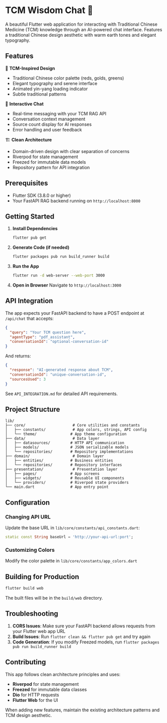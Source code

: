 # TCM Wisdom Chat 🌿

A beautiful Flutter web application for interacting with Traditional Chinese Medicine (TCM) knowledge through an AI-powered chat interface. Features a traditional Chinese design aesthetic with warm earth tones and elegant typography.

## Features

🎨 **TCM-Inspired Design**
- Traditional Chinese color palette (reds, golds, greens)
- Elegant typography and serene interface
- Animated yin-yang loading indicator
- Subtle traditional patterns

💬 **Interactive Chat**
- Real-time messaging with your TCM RAG API
- Conversation context management
- Source count display for AI responses
- Error handling and user feedback

🏗️ **Clean Architecture**
- Domain-driven design with clear separation of concerns
- Riverpod for state management
- Freezed for immutable data models
- Repository pattern for API integration

## Prerequisites

- Flutter SDK (3.8.0 or higher)
- Your FastAPI RAG backend running on `http://localhost:8000`

## Getting Started

1. **Install Dependencies**
   ```bash
   flutter pub get
   ```

2. **Generate Code (if needed)**
   ```bash
   flutter packages pub run build_runner build
   ```

3. **Run the App**
   ```bash
   flutter run -d web-server --web-port 3000
   ```

4. **Open in Browser**
   Navigate to `http://localhost:3000`

## API Integration

The app expects your FastAPI backend to have a POST endpoint at `/api/chat` that accepts:

```json
{
  "query": "Your TCM question here",
  "agentType": "pdf_assistant",
  "conversationId": "optional-conversation-id"
}
```

And returns:

```json
{
  "response": "AI-generated response about TCM",
  "conversationId": "unique-conversation-id",
  "sourcesUsed": 3
}
```

See `API_INTEGRATION.md` for detailed API requirements.

## Project Structure

```
lib/
├── core/                     # Core utilities and constants
│   ├── constants/            # App colors, strings, API config
│   └── theme/               # App theme configuration
├── data/                     # Data layer
│   ├── datasources/         # HTTP API communication
│   ├── models/              # JSON serializable models
│   └── repositories/        # Repository implementations
├── domain/                   # Domain layer
│   ├── entities/            # Business entities
│   └── repositories/        # Repository interfaces
├── presentation/             # Presentation layer
│   ├── pages/               # App screens
│   ├── widgets/             # Reusable UI components
│   └── providers/           # Riverpod state providers
└── main.dart                # App entry point
```

## Configuration

### Changing API URL
Update the base URL in `lib/core/constants/api_constants.dart`:

```dart
static const String baseUrl = 'http://your-api-url:port';
```

### Customizing Colors
Modify the color palette in `lib/core/constants/app_colors.dart`

## Building for Production

```bash
flutter build web
```

The built files will be in the `build/web` directory.

## Troubleshooting

1. **CORS Issues**: Make sure your FastAPI backend allows requests from your Flutter web app URL
2. **Build Issues**: Run `flutter clean && flutter pub get` and try again
3. **Code Generation**: If you modify Freezed models, run `flutter packages pub run build_runner build`

## Contributing

This app follows clean architecture principles and uses:
- **Riverpod** for state management
- **Freezed** for immutable data classes
- **Dio** for HTTP requests
- **Flutter Web** for the UI

When adding new features, maintain the existing architecture patterns and TCM design aesthetic.
